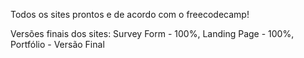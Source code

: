 Todos os sites prontos e de acordo com o freecodecamp!

Versões finais dos sites: Survey Form - 100%, Landing Page - 100%, Portfólio - Versão Final
